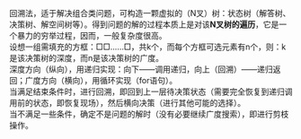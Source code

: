 回溯法，适于解决组合类问题，可构造一颗虚拟的（N叉）树：状态树（解答树、决策树、解空间树等）。得到问题的解的过程本质上是对该**N叉树的遍历**，它是一个暴力的穷举过程，因而，一般复杂度很高。  
设想一组需填充的方框：□□……□，共k个，而每个方框可选元素有n个，则：k是该决策树的深度，而n是该决策树的广度。  
深度方向（纵向），用递归实现：向下——调用递归，向上（回溯）——递归返回；广度方向（横向），用循环实现（for语句）。  
当满足结束条件时，进行回溯，即回到上一层待决策状态（需要完全恢复到递归调用前的状态，即恢复现场），然后横向决策（进行其他可能的选择）。  
当不满足一些条件，确定不是问题的解时（没有必要继续广度搜索），即进行剪枝操作。  
